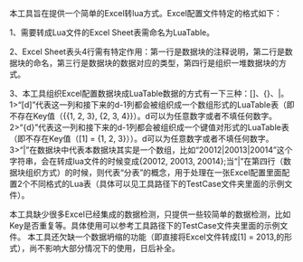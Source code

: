 本工具旨在提供一个简单的Excel转lua方式。Excel配置文件特定的格式如下：

1、需要转成Lua文件的Excel Sheet表需命名为LuaTable。

2、Excel Sheet表头4行需有特定作用：第一行是数据块的注释说明，第二行是数据块的命名，第三行是数据块的数据对应的类型，第四行是组织一堆数据块的方式。

3、本工具组织Excel配置数据块成LuaTable数据的方式有一下三种：[]、{}、|。
  1>“[d]”代表这一列和接下来的d-1列都会被组织成一个数组形式的LuaTable表（即不存在Key值（{{1, 2, 3}, {2, 3, 4}}）。d可以为任意数字或者不填任何数字。
  2>“{d}”代表这一列和接下来的d-1列都会被组织成一个键值对形式的LuaTable表（即不存在Key值（[1] = {1, 2, 3}））。d可以为任意数字或者不填任何数字。
  3>“|”在数据块中代表本数据块其实是一个数组，比如“20012|20013|20014”这个字符串，会在转成lua文件的时候变成{20012, 20013, 20014};当“|”在第四行（数据块组织方式）的时候，则代表“分表”的概念，用于处理在一张Excel配置里面配置2个不同格式的Lua表（具体可以见工具路径下的TestCase文件夹里面的示例文件）。

本工具缺少很多Excel已经集成的数据检测，只提供一些较简单的数据检测，比如Key是否重复等。具体使用可以参考工具路径下的TestCase文件夹里面的示例文件。
本工具还欠缺一个数据坍缩的功能（即直接将Excel文件转成[1] = 2013,的形式），尚不影响大部分情况下的使用，日后补全。
